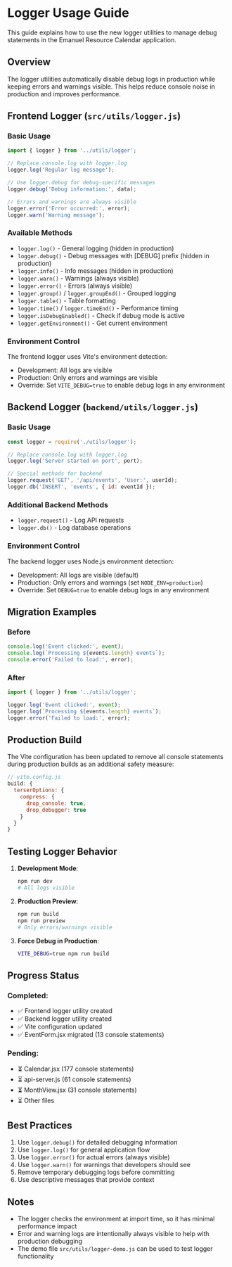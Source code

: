 # Logger Usage Guide

This guide explains how to use the new logger utilities to manage debug statements in the Emanuel Resource Calendar application.

## Overview

The logger utilities automatically disable debug logs in production while keeping errors and warnings visible. This helps reduce console noise in production and improves performance.

## Frontend Logger (`src/utils/logger.js`)

### Basic Usage

```javascript
import { logger } from '../utils/logger';

// Replace console.log with logger.log
logger.log('Regular log message');

// Use logger.debug for debug-specific messages
logger.debug('Debug information:', data);

// Errors and warnings are always visible
logger.error('Error occurred:', error);
logger.warn('Warning message');
```

### Available Methods

- `logger.log()` - General logging (hidden in production)
- `logger.debug()` - Debug messages with [DEBUG] prefix (hidden in production)
- `logger.info()` - Info messages (hidden in production)
- `logger.warn()` - Warnings (always visible)
- `logger.error()` - Errors (always visible)
- `logger.group()` / `logger.groupEnd()` - Grouped logging
- `logger.table()` - Table formatting
- `logger.time()` / `logger.timeEnd()` - Performance timing
- `logger.isDebugEnabled()` - Check if debug mode is active
- `logger.getEnvironment()` - Get current environment

### Environment Control

The frontend logger uses Vite's environment detection:
- Development: All logs are visible
- Production: Only errors and warnings are visible
- Override: Set `VITE_DEBUG=true` to enable debug logs in any environment

## Backend Logger (`backend/utils/logger.js`)

### Basic Usage

```javascript
const logger = require('./utils/logger');

// Replace console.log with logger.log
logger.log('Server started on port', port);

// Special methods for backend
logger.request('GET', '/api/events', 'User:', userId);
logger.db('INSERT', 'events', { id: eventId });
```

### Additional Backend Methods

- `logger.request()` - Log API requests
- `logger.db()` - Log database operations

### Environment Control

The backend logger uses Node.js environment detection:
- Development: All logs are visible (default)
- Production: Only errors and warnings (set `NODE_ENV=production`)
- Override: Set `DEBUG=true` to enable debug logs in any environment

## Migration Examples

### Before
```javascript
console.log('Event clicked:', event);
console.log(`Processing ${events.length} events`);
console.error('Failed to load:', error);
```

### After
```javascript
import { logger } from '../utils/logger';

logger.log('Event clicked:', event);
logger.log(`Processing ${events.length} events`);
logger.error('Failed to load:', error);
```

## Production Build

The Vite configuration has been updated to remove all console statements during production builds as an additional safety measure:

```javascript
// vite.config.js
build: {
  terserOptions: {
    compress: {
      drop_console: true,
      drop_debugger: true
    }
  }
}
```

## Testing Logger Behavior

1. **Development Mode**: 
   ```bash
   npm run dev
   # All logs visible
   ```

2. **Production Preview**:
   ```bash
   npm run build
   npm run preview
   # Only errors/warnings visible
   ```

3. **Force Debug in Production**:
   ```bash
   VITE_DEBUG=true npm run build
   ```

## Progress Status

### Completed:
- ✅ Frontend logger utility created
- ✅ Backend logger utility created
- ✅ Vite configuration updated
- ✅ EventForm.jsx migrated (13 console statements)

### Pending:
- ⏳ Calendar.jsx (177 console statements)
- ⏳ api-server.js (61 console statements)
- ⏳ MonthView.jsx (31 console statements)
- ⏳ Other files

## Best Practices

1. Use `logger.debug()` for detailed debugging information
2. Use `logger.log()` for general application flow
3. Use `logger.error()` for actual errors (always visible)
4. Use `logger.warn()` for warnings that developers should see
5. Remove temporary debugging logs before committing
6. Use descriptive messages that provide context

## Notes

- The logger checks the environment at import time, so it has minimal performance impact
- Error and warning logs are intentionally always visible to help with production debugging
- The demo file `src/utils/logger-demo.js` can be used to test logger functionality